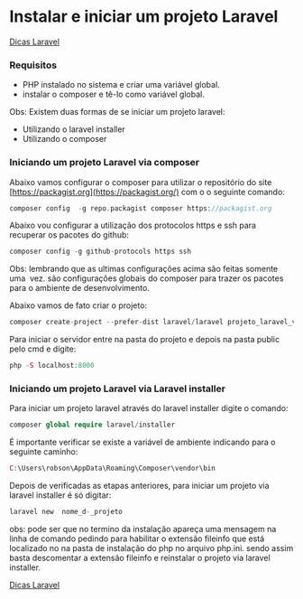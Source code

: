 # Instalar e iniciar um projeto Laravel

[Dicas Laravel](../Dicas%20Laravel%202e5c0d9961144cf38cce725d0901476d.md)

### Requisitos

- PHP instalado no sistema e criar uma variável global.
- instalar o composer e tê-lo como variável global.

Obs: Existem duas formas de se iniciar um projeto laravel:

- Utilizando o laravel installer
- Utilizando o composer

### Iniciando um projeto Laravel via composer

Abaixo vamos configurar o composer para utilizar o repositório do site [https://packagist.org](https://packagist.org/) com o o seguinte comando:

```php
composer config  -g repo.packagist composer https://packagist.org
```

Abaixo vou configurar a utilização dos protocolos https e ssh para recuperar os pacotes do github:

```php
composer config -g github-protocols https ssh
```

Obs: lembrando que as ultimas configurações acima são feitas somente uma  vez. são configurações globais do composer para trazer os pacotes para o ambiente de desenvolvimento.

Abaixo vamos de fato criar o projeto:

```php
composer create-project --prefer-dist laravel/laravel projeto_laravel_via_composer "7.0"
```

Para iniciar o servidor entre na pasta do projeto e depois na pasta public pelo cmd e digite:

```php
php -S localhost:8000
```

### Iniciando um projeto Laravel via Laravel installer

Para iniciar um projeto laravel através do laravel installer digite o comando:

```php
composer global require laravel/installer
```

É importante verificar se existe a variável de ambiente indicando para o seguinte caminho:

```php
C:\Users\robson\AppData\Roaming\Composer\vendor\bin
```

Depois de verificadas as etapas anteriores, para iniciar um projeto via laravel installer é só digitar:

```php
laravel new  nome_d-_projeto
```

obs: pode ser que no termino da instalação apareça uma mensagem na linha de comando pedindo para habilitar o extensão fileinfo que está localizado no na pasta de instalação do php no arquivo php.ini. sendo assim basta descomentar a extensão fileinfo e reinstalar o projeto via laravel installer.

[Dicas Laravel](../Dicas%20Laravel%202e5c0d9961144cf38cce725d0901476d.md)